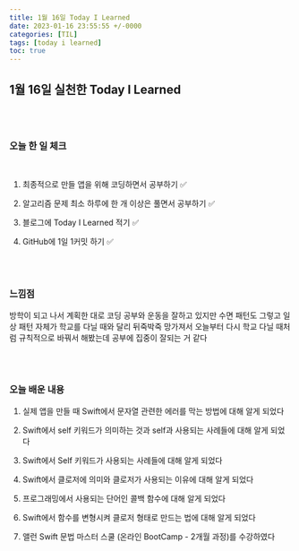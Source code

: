 ```yaml
---
title: 1월 16일 Today I Learned
date: 2023-01-16 23:55:55 +/-0000
categories: [TIL]
tags: [today i learned]
toc: true
---
```


## 1월 16일 실천한 Today I Learned

<br><br>



### 오늘 한 일 체크
<br>

1. 최종적으로 만들 앱을 위해 코딩하면서 공부하기 ✅

2. 알고리즘 문제 최소 하루에 한 개 이상은 풀면서 공부하기 ✅

3. 블로그에 Today I Learned 적기 ✅

4. GitHub에 1일 1커밋 하기 ✅

<br><br>

### 느낌점

방학이 되고 나서 계획한 대로 코딩 공부와 운동을 잘하고 있지만 수면 패턴도 그렇고 일상 패턴 자체가 학교를 다닐 때와 달리 뒤죽박죽 망가져서 오늘부터 다시 학교 다닐 때처럼 규칙적으로 바꿔서 해봤는데 공부에 집중이 잘되는 거 같다

<br><br>

### 오늘 배운 내용

1. 실제 앱을 만들 때 Swift에서 문자열 관련한 에러를 막는 방법에 대해 알게 되었다

1. Swift에서 self 키워드가 의미하는 것과 self과 사용되는 사례들에 대해 알게 되었다

1. Swift에서 Self 키워드가 사용되는 사례들에 대해 알게 되었다

1. Swift에서 클로저에 의미와 클로저가 사용되는 이유에 대해 알게 되었다

1. 프로그래밍에서 사용되는 단어인 콜백 함수에 대해 알게 되었다

1. Swift에서 함수를 변형시켜 클로저 형태로 만드는 법에 대해 알게 되었다

1. 앨런 Swift 문법 마스터 스쿨 (온라인 BootCamp - 2개월 과정)를 수강하였다